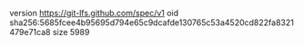 version https://git-lfs.github.com/spec/v1
oid sha256:5685fcee4b95695d794e65c9dcafde130765c53a4520cd822fa8321479e71ca8
size 5989
